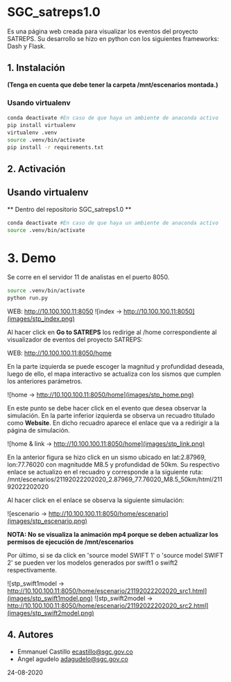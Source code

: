 # SGC_satreps1.0
Es una página web creada para visualizar los eventos del proyecto SATREPS. Su desarrollo se hizo en python con los siguientes frameworks: Dash y Flask.
## 1. Instalación 
**(Tenga en cuenta que debe tener la carpeta /mnt/escenarios montada.)**

<!---**SI ESTA EN analistas@10.100.100.11 NO ES NECESARIO HACER LA INSTALACIÓN. Pase a 2. Activación**. -->

<!---## Usando Anaconda 
```bash
conda env create -f venv_satreps.yml
conda activate venv_satreps
```-->

### Usando virtualenv
```bash
conda deactivate #En caso de que haya un ambiente de anaconda activo
pip install virtualenv
virtualenv .venv
source .venv/bin/activate
pip install -r requirements.txt
```

## 2. Activación 
<!---
## Usando Anaconda
```bash
conda activate venv_satreps
```-->

## Usando virtualenv
** Dentro del repositorio SGC_satreps1.0 **
```bash
conda deactivate #En caso de que haya un ambiente de anaconda activo
source .venv/bin/activate
```

# 3. Demo
Se corre en el servidor 11 de analistas en el puerto 8050.

~~~bash
source .venv/bin/activate
python run.py
~~~
WEB:   http://10.100.100.11:8050
![index -> http://10.100.100.11:8050](images/stp_index.png)

Al hacer click en **Go to SATREPS** los redirige al /home correspondiente al 
visualizador de eventos del proyecto SATREPS: 

WEB:   http://10.100.100.11:8050/home

En la parte izquierda se puede escoger la magnitud y profundidad deseada, luego de ello, el 
mapa interactivo se actualiza con los sismos que cumplen los anteriores parámetros. 

![home -> http://10.100.100.11:8050/home](images/stp_home.png)

En este punto se debe hacer click en el evento que desea observar la simulación. En la parte inferior
izquierda se observa un recuadro titulado como **Website**. En dicho recuadro aparece el enlace que va a redirigir a la página de simulación. 

![home & link -> http://10.100.100.11:8050/home](images/stp_link.png)

En la anterior figura se hizo click en un sismo ubicado en lat:2.87969, lon:77.76020 con magnitudde M8.5 y profundidad de 50km. Su respectivo enlace se actualizo en el recuadro y corresponde a la siguiente ruta: /mnt/escenarios/21192022202020_2.87969_77.76020_M8.5_50km/html/21192022202020

Al hacer click en el enlace se observa la siguiente simulación:

![escenario -> http://10.100.100.11:8050/home/escenario](images/stp_escenario.png)

**NOTA: No se visualiza la animación mp4 porque se deben actualizar los permisos de ejecución de /mnt/escenarios**

Por último, si se da click en 'source model SWIFT 1' o 'source model SWIFT 2' se pueden ver los modelos generados por swift1 o swift2 respectivamente.

![stp_swift1model -> http://10.100.100.11:8050/home/escenario/21192022202020_src1.html](images/stp_swift1model.png)
![stp_swift2model -> http://10.100.100.11:8050/home/escenario/21192022202020_src2.html](images/stp_swift2model.png)

## 4. Autores

- Emmanuel Castillo ecastillo@sgc.gov.co
- Angel agudelo adagudelo@sgc.gov.co

24-08-2020